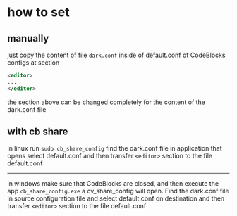 # how to set

## manually

just copy the content of file `dark.conf` inside of default.conf of CodeBlocks configs
at section

```XML
<editor>
...
</editor>
```

the section above can be changed completely for the content of the dark.conf file

## with cb share

in linux run `sudo cb_share_config` find the dark.conf file in application that opens
select default.conf and then transfer `<editor>` section to the file default.conf

---

in windows make sure that CodeBlocks are closed, and then execute the app `cb_share_config.exe`
a cv_share_config will open. Find the dark.conf file in source configuration file and
select default.conf on destination and then transfer `<editor>` section to the file default.conf
